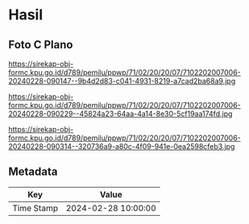 # Hasil

## Foto C Plano

https://sirekap-obj-formc.kpu.go.id/d789/pemilu/ppwp/71/02/20/20/07/7102202007006-20240228-090147--9b4d2d83-c041-4931-8219-a7cad2ba68a9.jpg

https://sirekap-obj-formc.kpu.go.id/d789/pemilu/ppwp/71/02/20/20/07/7102202007006-20240228-090229--45824a23-64aa-4a14-8e30-5cf19aa174fd.jpg

https://sirekap-obj-formc.kpu.go.id/d789/pemilu/ppwp/71/02/20/20/07/7102202007006-20240228-090314--320736a9-a80c-4f09-941e-0ea2598cfeb3.jpg


## Metadata

| Key        | Value               |
| ---------- | ------------------- |
| Time Stamp | 2024-02-28 10:00:00 |



